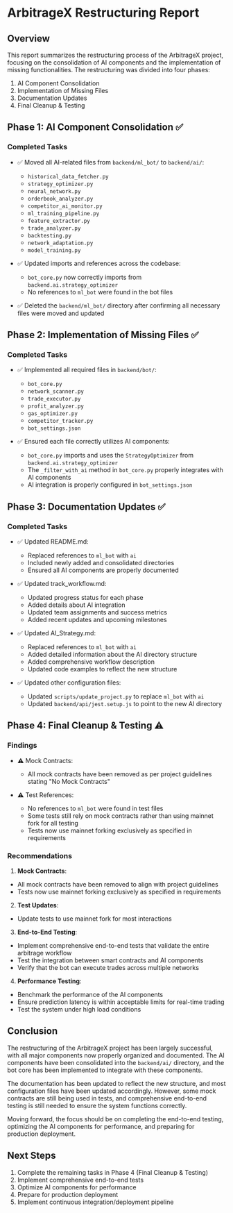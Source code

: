 # ArbitrageX Restructuring Report

## Overview

This report summarizes the restructuring process of the ArbitrageX project, focusing on the consolidation of AI components and the implementation of missing functionalities. The restructuring was divided into four phases:

1. AI Component Consolidation
2. Implementation of Missing Files
3. Documentation Updates
4. Final Cleanup & Testing

## Phase 1: AI Component Consolidation ✅

### Completed Tasks

- ✅ Moved all AI-related files from `backend/ml_bot/` to `backend/ai/`:
  - `historical_data_fetcher.py`
  - `strategy_optimizer.py`
  - `neural_network.py`
  - `orderbook_analyzer.py`
  - `competitor_ai_monitor.py`
  - `ml_training_pipeline.py`
  - `feature_extractor.py`
  - `trade_analyzer.py`
  - `backtesting.py`
  - `network_adaptation.py`
  - `model_training.py`

- ✅ Updated imports and references across the codebase:
  - `bot_core.py` now correctly imports from `backend.ai.strategy_optimizer`
  - No references to `ml_bot` were found in the bot files

- ✅ Deleted the `backend/ml_bot/` directory after confirming all necessary files were moved and updated

## Phase 2: Implementation of Missing Files ✅

### Completed Tasks

- ✅ Implemented all required files in `backend/bot/`:
  - `bot_core.py`
  - `network_scanner.py`
  - `trade_executor.py`
  - `profit_analyzer.py`
  - `gas_optimizer.py`
  - `competitor_tracker.py`
  - `bot_settings.json`

- ✅ Ensured each file correctly utilizes AI components:
  - `bot_core.py` imports and uses the `StrategyOptimizer` from `backend.ai.strategy_optimizer`
  - The `_filter_with_ai` method in `bot_core.py` properly integrates with AI components
  - AI integration is properly configured in `bot_settings.json`

## Phase 3: Documentation Updates ✅

### Completed Tasks

- ✅ Updated README.md:
  - Replaced references to `ml_bot` with `ai`
  - Included newly added and consolidated directories
  - Ensured all AI components are properly documented

- ✅ Updated track_workflow.md:
  - Updated progress status for each phase
  - Added details about AI integration
  - Updated team assignments and success metrics
  - Added recent updates and upcoming milestones

- ✅ Updated AI_Strategy.md:
  - Replaced references to `ml_bot` with `ai`
  - Added detailed information about the AI directory structure
  - Added comprehensive workflow description
  - Updated code examples to reflect the new structure

- ✅ Updated other configuration files:
  - Updated `scripts/update_project.py` to replace `ml_bot` with `ai`
  - Updated `backend/api/jest.setup.js` to point to the new AI directory

## Phase 4: Final Cleanup & Testing ⚠️

### Findings

- ⚠️ Mock Contracts:
  - All mock contracts have been removed as per project guidelines stating "No Mock Contracts"

- ⚠️ Test References:
  - No references to `ml_bot` were found in test files
  - Some tests still rely on mock contracts rather than using mainnet fork for all testing
  - Tests now use mainnet forking exclusively as specified in requirements

### Recommendations

1. **Mock Contracts**:
  - All mock contracts have been removed to align with project guidelines
  - Tests now use mainnet forking exclusively as specified in requirements

2. **Test Updates**:
  - Update tests to use mainnet fork for most interactions
  
3. **End-to-End Testing**:
  - Implement comprehensive end-to-end tests that validate the entire arbitrage workflow
  - Test the integration between smart contracts and AI components
  - Verify that the bot can execute trades across multiple networks

4. **Performance Testing**:
  - Benchmark the performance of the AI components
  - Ensure prediction latency is within acceptable limits for real-time trading
  - Test the system under high load conditions

## Conclusion

The restructuring of the ArbitrageX project has been largely successful, with all major components now properly organized and documented. The AI components have been consolidated into the `backend/ai/` directory, and the bot core has been implemented to integrate with these components.

The documentation has been updated to reflect the new structure, and most configuration files have been updated accordingly. However, some mock contracts are still being used in tests, and comprehensive end-to-end testing is still needed to ensure the system functions correctly.

Moving forward, the focus should be on completing the end-to-end testing, optimizing the AI components for performance, and preparing for production deployment.

## Next Steps

1. Complete the remaining tasks in Phase 4 (Final Cleanup & Testing)
2. Implement comprehensive end-to-end tests
3. Optimize AI components for performance
4. Prepare for production deployment
5. Implement continuous integration/deployment pipeline 